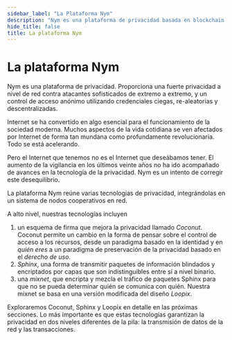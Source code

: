 ```yaml
---
sidebar_label: "La Plataforma Nym"
description: "Nym es una plataforma de privacidad basada en blockchain. Proporciona una fuerte privacidad a nivel de red contra atacantes sofisticados de extremo a extremo, y un control de acceso anónimo utilizando credenciales ciegas, re-aleatorias y descentralizadas."
hide_title: false
title: La plataforma Nym
---
```



# La plataforma Nym

Nym es una plataforma de privacidad. Proporciona una fuerte privacidad a nivel de red contra atacantes sofisticados de extremo a extremo, y un control de acceso anónimo utilizando credenciales ciegas, re-aleatorias y descentralizadas.

Internet se ha convertido en algo esencial para el funcionamiento de la sociedad moderna. Muchos aspectos de la vida cotidiana se ven afectados por Internet de forma tan mundana como profundamente revolucionaria. Todo se está acelerando.

Pero el Internet que tenemos no es el Internet que deseábamos tener. El aumento de la vigilancia en los últimos veinte años no ha ido acompañado de avances en la tecnología de la privacidad. Nym es un intento de corregir este desequilibrio.

La plataforma Nym reúne varias tecnologías de privacidad, integrándolas en un sistema de nodos cooperativos en red.

A alto nivel, nuestras tecnologías incluyen

1. un esquema de firma que mejora la privacidad llamado _Coconut_. Coconut permite un cambio en la forma de pensar sobre el control de acceso a los recursos, desde un paradigma basado en la identidad y en _quién eres_ a un paradigma de preservación de la privacidad basado en el _derecho de uso_.
2. _Sphinx_, una forma de transmitir paquetes de información blindados y encriptados por capas que son indistinguibles entre sí a nivel binario.
3. una _mixnet_, que encripta y mezcla el tráfico de paquetes Sphinx para que no se pueda determinar quién se comunica con quién. Nuestra mixnet se basa en una versión modificada del diseño _Loopix_.

Exploraremos Coconut, Sphinx y Loopix en detalle en las próximas secciones. Lo más importante es que estas tecnologías garantizan la privacidad en dos niveles diferentes de la pila: la transmisión de datos de la red y las transacciones.
